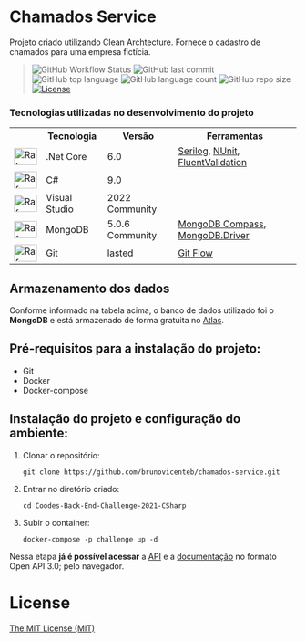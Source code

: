 # Chamados Service

Projeto criado utilizando Clean Archtecture. Fornece o cadastro de chamados para uma empresa fictícia.

>  ![GitHub Workflow Status](https://img.shields.io/github/workflow/status/brunovicenteb/chamados-service/Build-Tests) ![GitHub last commit](https://img.shields.io/github/last-commit/brunovicenteb/chamados-service) ![GitHub top language](https://img.shields.io/github/languages/top/brunovicenteb/chamados-service) ![GitHub language count](https://img.shields.io/github/languages/count/brunovicenteb/chamados-service) ![GitHub repo size](https://img.shields.io/github/repo-size/brunovicenteb/chamados-service) [![License](https://img.shields.io/badge/license-MIT-green)](./LICENSE) 

### Tecnologias utilizadas no desenvolvimento do projeto

<table>
  <tr>
    <th></th>
    <th>Tecnologia</th>
    <th>Versão</th>
    <th>Ferramentas</th>    
  </tr>
  <tr>
    <td><img align="center" alt="Rafa-Csharp" height="30" width="40" src="https://icongr.am/devicon/dot-net-original.svg?size=40"></td>
    <td>.Net Core</td>
    <td>6.0</td>
    <td><a href="https://serilog.net">Serilog</a>, <a href="https://nunit.org">NUnit</a>, <a href="https://fluentvalidation.net">FluentValidation</a></td>
  </tr>
  <tr>
    <td><img align="center" alt="Rafa-Csharp" height="30" width="40" src="https://icongr.am/devicon/csharp-original.svg?size=40"></td>
    <td>C#</td>
    <td>9.0</td>
    <td></td>
  </tr>    
  <tr>
    <td><img align="center" alt="Rafa-Csharp" height="30" width="40" src="https://icongr.am/devicon/visualstudio-plain.svg?size=40"></td>
    <td>Visual Studio</td>
    <td>2022 Community</td>
    <td></td>
  </tr>    
  <tr>
    <td><img align="center" alt="Rafa-Csharp" height="30" width="40" src="https://icongr.am/devicon/mongodb-original.svg?size=40"></td>
    <td>MongoDB</td>
    <td>5.0.6 Community</td>
    <td><a href="https://docs.mongodb.com/compass/current">MongoDB Compass</a>, <a href="https://docs.mongodb.com/drivers/csharp">MongoDB.Driver</a></td>    
  </tr>
  <tr>
    <td><img align="center" alt="Rafa-Csharp" height="30" width="40" src="https://icongr.am/devicon/git-original.svg?size=40"></td>
    <td>Git</td>
    <td>lasted</td>
    <td><a href="https://github.com/nvie/gitflow">Git Flow</a></td>    
  </tr>  
</table>

## Armazenamento dos dados

Conforme informado na tabela acima, o banco de dados utilizado foi o **MongoDB** e está armazenado de forma gratuita no [Atlas](https://www.mongodb.com/cloud/atlas).

## Pré-requisitos para a instalação do projeto:

+ Git
+ Docker
+ Docker-compose

## Instalação do projeto e configuração do ambiente:

1. Clonar o repositório:

   `
   git clone https://github.com/brunovicenteb/chamados-service.git
   `

2. Entrar no diretório criado:

   `
   cd Coodes-Back-End-Challenge-2021-CSharp
   `

4. Subir o container:

   `
   docker-compose -p challenge up -d
   `
  
Nessa etapa **já é possível acessar** a [API](http://localhost:8000/) e a [documentação](http://localhost:8000/swagger/index.html) no formato Open API 3.0; pelo navegador.

# License

[The MIT License (MIT)](LICENSE)
